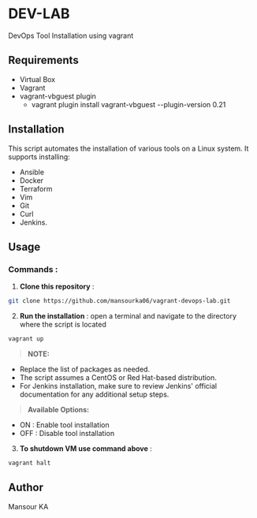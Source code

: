# DEV-LAB

DevOps Tool Installation using vagrant

## Requirements

- Virtual Box
- Vagrant
- vagrant-vbguest plugin
    - vagrant plugin install vagrant-vbguest --plugin-version 0.21


## Installation

This script automates the installation of various tools on a Linux system. It supports installing:
- Ansible
 - Docker
 - Terraform 
 - Vim
 - Git
 - Curl
 - Jenkins.


## Usage

### Commands :

1. **Clone this repository** :
```bash
git clone https://github.com/mansourka06/vagrant-devops-lab.git
```

2. **Run the installation** : open a terminal and navigate to the directory where the script is located
```bash
vagrant up
```


> **NOTE:**
 - Replace the list of packages as needed.
 - The script assumes a CentOS or Red Hat-based distribution.
 - For Jenkins installation, make sure to review Jenkins' official documentation for any additional setup steps.



> **Available Options:**
 - ON : Enable tool installation
 - OFF : Disable tool installation
 

3. **To shutdown VM use command above** :
```bash
vagrant halt
```

## Author
Mansour KA
